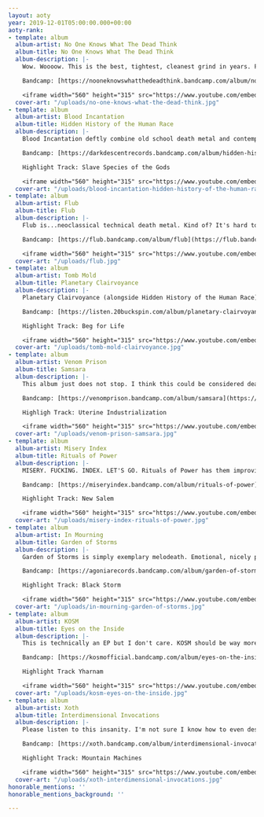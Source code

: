 ```yaml
---
layout: aoty
year: 2019-12-01T05:00:00.000+00:00
aoty-rank:
- template: album
  album-artist: No One Knows What The Dead Think
  album-title: No One Knows What The Dead Think
  album-description: |-
    Wow. Woooow. This is the best, tightest, cleanest grind in years. Ferocious, technical and exciting. A 19 minute whirlwind of madness. Bravo.

    Bandcamp: [https://nooneknowswhatthedeadthink.bandcamp.com/album/no-one-knows-what-the-dead-think](https://nooneknowswhatthedeadthink.bandcamp.com/album/no-one-knows-what-the-dead-think "https://nooneknowswhatthedeadthink.bandcamp.com/album/no-one-knows-what-the-dead-think")

    <iframe width="560" height="315" src="https://www.youtube.com/embed/pbUUFF1yqAM" frameborder="0" allow="accelerometer; autoplay; clipboard-write; encrypted-media; gyroscope; picture-in-picture" allowfullscreen></iframe>
  cover-art: "/uploads/no-one-knows-what-the-dead-think.jpg"
- template: album
  album-artist: Blood Incantation
  album-title: Hidden History of the Human Race
  album-description: |-
    Blood Incantation deftly combine old school death metal and contemporary progressive/tech metal. This album is like you're getting abducted by screaming mind reading aliens, and it should be scary, but it's not, it's awesome.

    Bandcamp: [https://darkdescentrecords.bandcamp.com/album/hidden-history-of-the-human-race](https://darkdescentrecords.bandcamp.com/album/hidden-history-of-the-human-race "https://darkdescentrecords.bandcamp.com/album/hidden-history-of-the-human-race")

    Highlight Track: Slave Species of the Gods

    <iframe width="560" height="315" src="https://www.youtube.com/embed/KPUQO_KPuVA" frameborder="0" allow="accelerometer; autoplay; clipboard-write; encrypted-media; gyroscope; picture-in-picture" allowfullscreen></iframe>
  cover-art: "/uploads/blood-incantation-hidden-history-of-the-human-race.jpg"
- template: album
  album-artist: Flub
  album-title: Flub
  album-description: |-
    Flub is...neoclassical technical death metal. Kind of? It's hard to describe this album except that it's addictive and amazing. Flub are fearless with their compositions and instrumentation and honestly I hope they keep making more and weirder stuff.

    Bandcamp: [https://flub.bandcamp.com/album/flub](https://flub.bandcamp.com/album/flub "https://flub.bandcamp.com/album/flub")

    <iframe width="560" height="315" src="https://www.youtube.com/embed/S6pZX_c5eVc" frameborder="0" allow="accelerometer; autoplay; clipboard-write; encrypted-media; gyroscope; picture-in-picture" allowfullscreen></iframe>
  cover-art: "/uploads/flub.jpg"
- template: album
  album-artist: Tomb Mold
  album-title: Planetary Clairvoyance
  album-description: |-
    Planetary Clairvoyance (alongside Hidden History of the Human Race) marks a return to some of the old school death metal aesthetics and recording styles. Absolutely superb and crushing riffs beginning to end.

    Bandcamp: [https://listen.20buckspin.com/album/planetary-clairvoyance](https://listen.20buckspin.com/album/planetary-clairvoyance "https://listen.20buckspin.com/album/planetary-clairvoyance")

    Highlight Track: Beg for Life

    <iframe width="560" height="315" src="https://www.youtube.com/embed/XJLPaklHzMw" frameborder="0" allow="accelerometer; autoplay; clipboard-write; encrypted-media; gyroscope; picture-in-picture" allowfullscreen></iframe>
  cover-art: "/uploads/tomb-mold-clairvoyance.jpg"
- template: album
  album-artist: Venom Prison
  album-title: Samsara
  album-description: |-
    This album just does not stop. I think this could be considered deathgrind? Maybe even...progressive deathgrind? Who cares. It's angry and chaotic and great and brutal.

    Bandcamp: [https://venomprison.bandcamp.com/album/samsara](https://venomprison.bandcamp.com/album/samsara "https://venomprison.bandcamp.com/album/samsara")

    Highligh Track: Uterine Industrialization

    <iframe width="560" height="315" src="https://www.youtube.com/embed/jUifGoxMukk" frameborder="0" allow="accelerometer; autoplay; clipboard-write; encrypted-media; gyroscope; picture-in-picture" allowfullscreen></iframe>
  cover-art: "/uploads/venom-prison-samsara.jpg"
- template: album
  album-artist: Misery Index
  album-title: Rituals of Power
  album-description: |-
    MISERY. FUCKING. INDEX. LET'S GO. Rituals of Power has them improving on that thrash-grind death metal sound and it rules. Listen to New Salem and tell me it doesn't make you want to run through a wall.

    Bandcamp: [https://miseryindex.bandcamp.com/album/rituals-of-power](https://miseryindex.bandcamp.com/album/rituals-of-power "https://miseryindex.bandcamp.com/album/rituals-of-power")

    Highlight Track: New Salem

    <iframe width="560" height="315" src="https://www.youtube.com/embed/5H86kI_v5Jk" frameborder="0" allow="accelerometer; autoplay; clipboard-write; encrypted-media; gyroscope; picture-in-picture" allowfullscreen></iframe>
  cover-art: "/uploads/misery-index-rituals-of-power.jpg"
- template: album
  album-artist: In Mourning
  album-title: Garden of Storms
  album-description: |-
    Garden of Storms is simply exemplary melodeath. Emotional, nicely paced, interesting compositions and riffs, and absolutely crushingly heavy when needed.

    Bandcamp: [https://agoniarecords.bandcamp.com/album/garden-of-storms](https://agoniarecords.bandcamp.com/album/garden-of-storms "https://agoniarecords.bandcamp.com/album/garden-of-storms")

    Highlight Track: Black Storm

    <iframe width="560" height="315" src="https://www.youtube.com/embed/1c_WXKn0vUg" frameborder="0" allow="accelerometer; autoplay; clipboard-write; encrypted-media; gyroscope; picture-in-picture" allowfullscreen></iframe>
  cover-art: "/uploads/in-mourning-garden-of-storms.jpg"
- template: album
  album-artist: KOSM
  album-title: Eyes on the Inside
  album-description: |-
    This is technically an EP but I don't care. KOSM should be way more popular than they are. Dark and brooding and catchy with _insane_ vocals both growled and clean. Also this EP is apparently a concept album about the video game Bloodborne so that's also awesome.

    Bandcamp: [https://kosmofficial.bandcamp.com/album/eyes-on-the-inside](https://kosmofficial.bandcamp.com/album/eyes-on-the-inside "https://kosmofficial.bandcamp.com/album/eyes-on-the-inside")

    Highlight Track Yharnam

    <iframe width="560" height="315" src="https://www.youtube.com/embed/6tyCw9aI8fI" frameborder="0" allow="accelerometer; autoplay; clipboard-write; encrypted-media; gyroscope; picture-in-picture" allowfullscreen></iframe>
  cover-art: "/uploads/kosm-eyes-on-the-inside.jpg"
- template: album
  album-artist: Xoth
  album-title: Interdimensional Invocations
  album-description: |-
    Please listen to this insanity. I'm not sure I know how to even describe it. Equal parts power metal, grindcore, and death metal. Positively absurd and incredible.

    Bandcamp: [https://xoth.bandcamp.com/album/interdimensional-invocations](https://xoth.bandcamp.com/album/interdimensional-invocations "https://xoth.bandcamp.com/album/interdimensional-invocations")

    Highlight Track: Mountain Machines

    <iframe width="560" height="315" src="https://www.youtube.com/embed/ur3vdYRGiY8" frameborder="0" allow="accelerometer; autoplay; clipboard-write; encrypted-media; gyroscope; picture-in-picture" allowfullscreen></iframe>
  cover-art: "/uploads/xoth-interdimensional-invocations.jpg"
honorable_mentions: ''
honorable_mentions_background: ''

---
```

